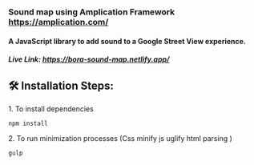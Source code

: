### Sound map using Amplication Framework https://amplication.com/

#### A JavaScript library to add sound to a Google Street View experience.

##### Live Link: https://bora-sound-map.netlify.app/

<h2>🛠️ Installation Steps:</h2>

<p>1. To install dependencies</p>

```
npm install
```

<p>2. To run minimization processes (Css minify js uglify html parsing )</p>

```
gulp
```
